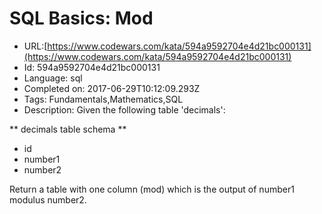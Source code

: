 # SQL Basics: Mod

 - URL:[https://www.codewars.com/kata/594a9592704e4d21bc000131](https://www.codewars.com/kata/594a9592704e4d21bc000131)
 - Id: 594a9592704e4d21bc000131
 - Language: sql
 - Completed on: 2017-06-29T10:12:09.293Z
 - Tags: Fundamentals,Mathematics,SQL
 - Description:
Given the following table 'decimals':

** decimals table schema **
* id
* number1
* number2

Return a table with one column (mod) which is the output of number1 modulus number2.
